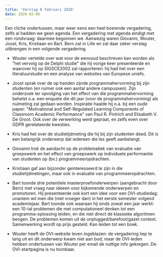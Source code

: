 ```yaml
---
title: 'Verslag 6 februari 2020'
date: 2020-02-06
---
```


 Een cliche ondertussen, maar weer eens een heel boeiende vergadering, zelfs al hadden we geen agenda. Een vergadering met agenda eindigt met een rondvraag: daarmee begonnen we. Aanwezig waren Giovanni, Wouter, Joost, Kris, Kristiaan en Bart. Bern zat in Lille en zal daar zeker verslag uitbrengen in een volgende vergadering.

- Wouter vertelde over wat voor de eenvoud beschreven kan worden als "het vervolg op de Delphi studie" die hij vorige keer presenteerde en waarover hij op SIGSCE2002 zal rapporteren: hij had het over een literatuurstudie en een analyse van websites van Europese uniefs.

- Joost sprak over de op handen zijnde programmahervorming bij zijn studenten (en ruimer ook een aantal andere campussen). Zijn onderzoek ter opvolging van het effect van die programmahervorming behelst o.a. een enquete die dit jaar (voor de programmahervorming) als nulmeting zal gedaan worden. Inspiratie haalde hij o.a. bij een oude paper: "Motivational and Self-Regulated Learning Components of Classroom Academic Performance" van Paul R. Pintrich and Elisabeth V. De Groot.
    Ook over de verwerking werd gepraat, en zelfs even over GDPR gerelateerde kwesties.

- Kris had het over de studietijdmeting die hij bij zijn studenten deed. Dit is een belangrijk onderwerp dat iedereen die les geeft aanbelangt.

- Giovanni trok de aandacht op de problematiek van evaluatie van groepswerk en het effect van groepswerk op individuele performantie van studenten op (bv.) programmeeropdrachten.

- Kristiaan gaf aan bijzonder geinteresseerd te zijn in die studietijdmetingen, maar ook in evaluatie van programmeeropdrachten.

- Bart toonde drie potentiele masterproefonderwerpen (aangebracht door Bern) met vraag naar ideeen voor bijkomende onderwerpen en promotoren. Hij presenteerde ook kort een idee voor een OVI-studiedag: unaniem wil men die (niet vroeger dan) in het eerste semester volgend academiejaar. Bart toonde ook waaraan hij sinds zowat een jaar werkt: een 10-tal problemen die met computationeel denken tot een programma-oplossing leiden, en die niet direct de klassieke algoritmen beogen. De problemen komen uit de unplugged/barefoot/gazet context. Samenwerking wordt op prijs gesteld. Kan leiden tot een boek.

- Wouter heeft de OVI-website leven ingeblazen: de vergadering liep te lang uit en dit onderwerp kwam niet aan bod, maar de OVI-leden hebben ondertussen van Wouter per email de nuttige info gekregen. De OVI-startpagina is nu toonbaar.
